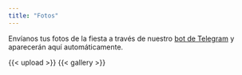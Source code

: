 ```yaml
---
title: "Fotos"
---
```


Envíanos tus fotos de la fiesta a través de nuestro <a href="https://t.me/cecinestpasun_bot" target="_blank">bot de Telegram</a> y aparecerán aquí automáticamente.

{{< upload >}}
{{< gallery >}}
